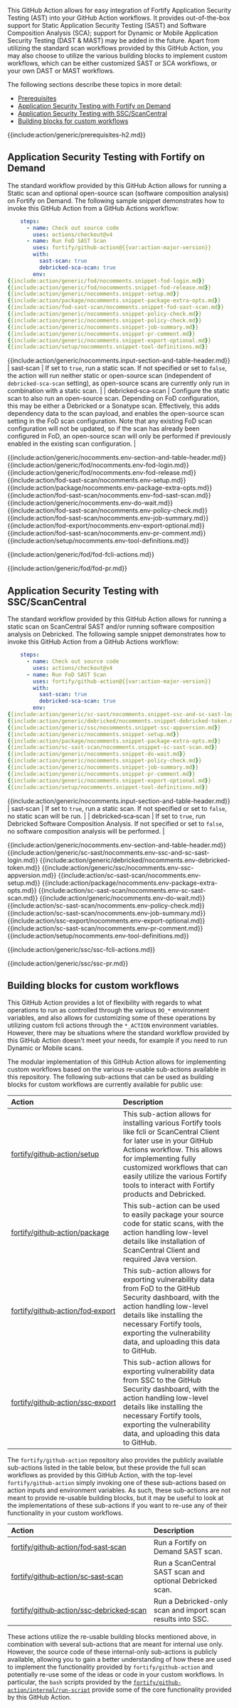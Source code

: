 This GitHub Action allows for easy integration of Fortify Application Security Testing (AST) into your GitHub Action workflows. It  provides out-of-the-box support for Static Application Security Testing (SAST) and Software Composition Analysis (SCA); support for Dynamic or Mobile Application Security Testing (DAST & MAST) may be added in the future. Apart from utilizing the standard scan workflows provided by this GitHub Action, you may also choose to utilize the various building blocks to implement custom workflows, which can be either customized SAST or SCA workflows, or your own DAST or MAST workflows.

The following sections describe these topics in more detail:

* [Prerequisites](#prerequisites)
* [Application Security Testing with Fortify on Demand](#application-security-testing-with-fortify-on-demand)
* [Application Security Testing with SSC/ScanCentral](#application-security-testing-with-ssc-scancentral)
* [Building blocks for custom workflows](#building-blocks-for-custom-workflows)

{{include:action/generic/prerequisites-h2.md}}

## Application Security Testing with Fortify on Demand

The standard workflow provided by this GitHub Action allows for running a Static scan and optional open-source scan (software composition analysis) on Fortify on Demand. The following sample snippet demonstrates how to invoke this GitHub Action from a GitHub Actions workflow:

```yaml
    steps:    
      - name: Check out source code
        uses: actions/checkout@v4  
      - name: Run FoD SAST Scan
        uses: fortify/github-action@{{var:action-major-version}}
        with:
          sast-scan: true
          debricked-sca-scan: true
        env:
{{include:action/generic/fod/nocomments.snippet-fod-login.md}}
{{include:action/generic/fod/nocomments.snippet-fod-release.md}}
{{include:action/generic/nocomments.snippet-setup.md}}
{{include:action/package/nocomments.snippet-package-extra-opts.md}}
{{include:action/fod-sast-scan/nocomments.snippet-fod-sast-scan.md}}
{{include:action/generic/nocomments.snippet-policy-check.md}}
{{include:action/generic/nocomments.snippet-policy-check.md}}
{{include:action/generic/nocomments.snippet-job-summary.md}}
{{include:action/generic/nocomments.snippet-pr-comment.md}}
{{include:action/generic/nocomments.snippet-export-optional.md}}
{{include:action/setup/nocomments.snippet-tool-definitions.md}}
```

{{include:action/generic/nocomments.input-section-and-table-header.md}}
| sast&#8209;scan | If set to `true`, run a static scan. If not specified or set to `false`, the action will run neither static or open-source scan (independent of `debricked-sca-scan` setting), as open-source scans are currently only run in combination with a static scan. |
| debricked&#8209;sca&#8209;scan | Configure the static scan to also run an open-source scan. Depending on FoD configuration, this may be either a Debricked or a Sonatype scan. Effectively, this adds dependency data to the scan payload, and enables the open-source scan setting in the FoD scan configuration. Note that any existing FoD scan configuration will not be updated, so if the scan has already been configured in FoD, an open-source scan will only be performed if previously enabled in the existing scan configuration. |

{{include:action/generic/nocomments.env-section-and-table-header.md}}
{{include:action/generic/fod/nocomments.env-fod-login.md}}
{{include:action/generic/fod/nocomments.env-fod-release.md}}
{{include:action/fod-sast-scan/nocomments.env-setup.md}}
{{include:action/package/nocomments.env-package-extra-opts.md}}
{{include:action/fod-sast-scan/nocomments.env-fod-sast-scan.md}}
{{include:action/generic/nocomments.env-do-wait.md}}
{{include:action/fod-sast-scan/nocomments.env-policy-check.md}}
{{include:action/fod-sast-scan/nocomments.env-job-summary.md}}
{{include:action/fod-export/nocomments.env-export-optional.md}}
{{include:action/fod-sast-scan/nocomments.env-pr-comment.md}}
{{include:action/setup/nocomments.env-tool-definitions.md}}

{{include:action/generic/fod/fod-fcli-actions.md}}

{{include:action/generic/fod/fod-pr.md}}

## Application Security Testing with SSC/ScanCentral

The standard workflow provided by this GitHub Action allows for running a static scan on ScanCentral SAST and/or running software composition analysis on Debricked. The following sample snippet demonstrates how to invoke this GitHub Action from a GitHub Actions workflow:

```yaml
    steps:    
      - name: Check out source code
        uses: actions/checkout@v4  
      - name: Run FoD SAST Scan
        uses: fortify/github-action@{{var:action-major-version}}
        with:
          sast-scan: true
          debricked-sca-scan: true
        env:
{{include:action/generic/sc-sast/nocomments.snippet-ssc-and-sc-sast-login.md}}
{{include:action/generic/debricked/nocomments.snippet-debricked-token.md}}
{{include:action/generic/ssc/nocomments.snippet-ssc-appversion.md}}
{{include:action/generic/nocomments.snippet-setup.md}}
{{include:action/package/nocomments.snippet-package-extra-opts.md}}
{{include:action/sc-sast-scan/nocomments.snippet-sc-sast-scan.md}}
{{include:action/generic/nocomments.snippet-do-wait.md}}
{{include:action/generic/nocomments.snippet-policy-check.md}}
{{include:action/generic/nocomments.snippet-job-summary.md}}
{{include:action/generic/nocomments.snippet-pr-comment.md}}
{{include:action/generic/nocomments.snippet-export-optional.md}}
{{include:action/setup/nocomments.snippet-tool-definitions.md}}
```

{{include:action/generic/nocomments.input-section-and-table-header.md}}
| sast&#8209;scan | If set to `true`, run a static scan. If not specified or set to `false`, no static scan will be run. |
| debricked&#8209;sca&#8209;scan | If set to `true`, run Debricked Software Composition Analysis. If not specified or set to `false`, no software composition analysis will be performed. |

{{include:action/generic/nocomments.env-section-and-table-header.md}}
{{include:action/generic/sc-sast/nocomments.env-ssc-and-sc-sast-login.md}}
{{include:action/generic/debricked/nocomments.env-debricked-token.md}}
{{include:action/generic/ssc/nocomments.env-ssc-appversion.md}}
{{include:action/sc-sast-scan/nocomments.env-setup.md}}
{{include:action/package/nocomments.env-package-extra-opts.md}}
{{include:action/sc-sast-scan/nocomments.env-sc-sast-scan.md}}
{{include:action/generic/nocomments.env-do-wait.md}}
{{include:action/sc-sast-scan/nocomments.env-policy-check.md}}
{{include:action/sc-sast-scan/nocomments.env-job-summary.md}}
{{include:action/ssc-export/nocomments.env-export-optional.md}}
{{include:action/sc-sast-scan/nocomments.env-pr-comment.md}}
{{include:action/setup/nocomments.env-tool-definitions.md}}

{{include:action/generic/ssc/ssc-fcli-actions.md}}

{{include:action/generic/ssc/ssc-pr.md}}


## Building blocks for custom workflows

This GitHub Action provides a lot of flexibility with regards to what operations to run as controlled through the various `DO_*` environment variables, and also allows for customizing some of these operations by utilizing custom fcli actions through the `*_ACTION` environment variables. However, there may be situations where the standard workflow provided by this GitHub Action doesn't meet your needs, for example if you need to run Dynamic or Mobile scans.

The modular implementation of this GitHub Action allows for implementing custom workflows based on the various re-usable sub-actions available in this repository. The following sub-actions that can be used as building blocks for custom workflows are currently available for public use:

| Action | Description |
| :---   | :---        |
| [fortify/github&#8209;action/setup]({{var:repo-url}}/tree/{{var:action-major-version}}/setup#readme) | This sub-action allows for installing various Fortify tools like fcli or ScanCentral Client for later use in your GitHub Actions workflow. This allows for implementing fully customized workflows that can easily utilize the various Fortify tools to interact with Fortify products and Debricked. |
| [fortify/github&#8209;action/package]({{var:repo-url}}/tree/{{var:action-major-version}}/package#readme) | This sub-action can be used to easily package your source code for static scans, with the action handling low-level details like installation of ScanCentral Client and required Java version. |
| [fortify/github&#8209;action/fod&#8209;export]({{var:repo-url}}/tree/{{var:action-major-version}}/fod-export#readme) | This sub-action allows for exporting vulnerability data from FoD to the GitHub Security dashboard, with the action handling low-level details like installing the necessary Fortify tools, exporting the vulnerability data, and uploading this data to GitHub. |
| [fortify/github&#8209;action/ssc&#8209;export]({{var:repo-url}}/tree/{{var:action-major-version}}/ssc-export#readme) | This sub-action allows for exporting vulnerability data from SSC to the GitHub Security dashboard, with the action handling low-level details like installing the necessary Fortify tools, exporting the vulnerability data, and uploading this data to GitHub. |

The `fortify/github-action` repository also provides the publicly available sub-actions listed in the table below, but these provide the full scan workflows as provided by this GitHub Action, with the top-level `fortify/github-action` simply invoking one of these sub-actions based on action inputs and environment variables. As such, these sub-actions are not meant to provide re-usable building blocks, but it may be useful to look at the implementations of these sub-actions if you want to re-use any of their functionality in your custom workflows.

| Action | Description |
| :---   | :---        |
| [fortify/github&#8209;action/fod&#8209;sast&#8209;scan]({{var:repo-url}}/tree/{{var:action-major-version}}/fod-sast-scan#readme) | Run a Fortify on Demand SAST scan. |
| [fortify/github&#8209;action/sc&#8209;sast&#8209;scan]({{var:repo-url}}/tree/{{var:action-major-version}}/sc-sast-scan#readme) | Run a ScanCentral SAST scan and optional Debricked scan. |
| [fortify/github&#8209;action/ssc&#8209;debricked&#8209;scan]({{var:repo-url}}/tree/{{var:action-major-version}}/ssc-debricked-scan#readme) | Run a Debricked-only scan and import scan results into SSC. |

These actions utilize the re-usable building blocks mentioned above, in combination with several sub-actions that are meant for internal use only. However, the source code of these internal-only sub-actions is publicly available, allowing you to gain a better understanding of how these are used to implement the functionality provided by `fortify/github-action` and potentially re-use some of the ideas or code in your custom workflows. In particular, the `bash` scripts provided by the [`fortify/github-action/internal/run-script`]({{var:repo-url}}/tree/{{var:action-major-version}}/internal/run-script/scripts) provide some of the core functionality provided by this GitHub Action.
